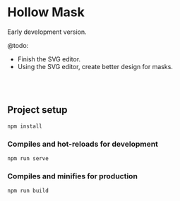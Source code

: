 # Hollow Mask

Early development version.

@todo:
- Finish the SVG editor.
- Using the SVG editor, create better design for masks.

<br/>
<br/>

## Project setup
```
npm install
```

### Compiles and hot-reloads for development
```
npm run serve
```

### Compiles and minifies for production
```
npm run build
```